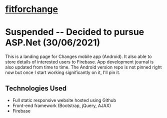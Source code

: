 # [fitforchange](https://fitforchange.xyz/)
# Suspended -- Decided to pursue ASP.Net (30/06/2021)

This is a landing page for Changes mobile app (Android). It also able to store details of interested users to Firebase. App development journal is also updated from time to time. The Android version repo is not pinned right now but once I start working significantly on it, I'll pin it.

## Technologies Used
- Full static responsive website hosted using Github
- Front-end framework (Bootstrap, jQuery, AJAX)
- Firebase
